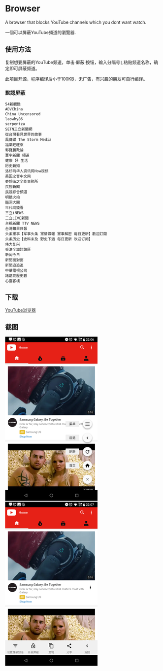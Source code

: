 # Browser

A browser that blocks YouTube channels which you dont want watch.

一個可以屏蔽YouTube頻道的瀏覽器.


## 使用方法

复制想要屏蔽的YouTube频道，单击·屏蔽·按钮，输入分隔号`|`,粘贴频道名称，确定即可屏蔽频道。

此项目开源，程序编译后小于100KB，无广告，有兴趣的朋友可自行编译。

### 默認屏蔽

```
54新觀點
ADVChina
China Uncensored
laowhy86
serpentza
SETN三立新聞網
從台灣看見世界的故事
風傳媒 The Storm Media
福氣旺旺來
郭寶勝政論
寰宇新聞 頻道
健康 好 生活
历史新知
洛杉矶华人资讯网How视频
美国之音中文网
夢想街之全能事務所
民視新聞
民視綜合頻道
明鏡火拍
腦洞大開
年代向錢看
三立iNEWS
三立LIVE新聞
台視新聞 TTV NEWS
台灣蘋果日報
头条軍事【军事头条 軍情諜報 軍事解密 每日更新】歡迎訂閱
头条历史【史料未及 野史下酒 每日更新 欢迎订阅】
伟大复兴
香港全城討論區
新闻今日
新聞面對面
新聞追追追
中華電視公司
諸葛亮歷史觀
心靈客棧
```

## 下载

[YouTube浏览器](https://github.com/grandiloquent/Kotlin-YouTube-Browser/raw/master/release/youtube_browser.apk)


## 截图
<div style="display:inline">
<img src="Screenshots/Screenshot_2018-12-05-22-06-53.png" width="300px">
<img src="Screenshots/Screenshot_2018-12-05-22-07-03.png" width="300px">
</div>

